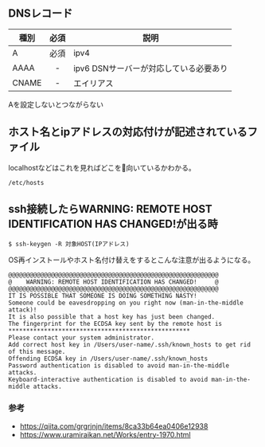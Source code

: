 ## DNSレコード
| 種別 | 必須 | 説明 |
|---|:-:|---|
| A | 必須 | ipv4 |
| AAAA | - | ipv6 DSNサーバーが対応している必要あり |
| CNAME | - | エイリアス |

Aを設定しないとつながらない

## ホスト名とipアドレスの対応付けが記述されているファイル
localhostなどはこれを見ればどこを向いているかわかる。

`/etc/hosts`


## ssh接続したらWARNING: REMOTE HOST IDENTIFICATION HAS CHANGED!が出る時
```
$ ssh-keygen -R 対象HOST(IPアドレス)
```

OS再インストールやホスト名付け替えをするとこんな注意が出るようになる。

```
@@@@@@@@@@@@@@@@@@@@@@@@@@@@@@@@@@@@@@@@@@@@@@@@@@@@@@@@@@@
@    WARNING: REMOTE HOST IDENTIFICATION HAS CHANGED!     @
@@@@@@@@@@@@@@@@@@@@@@@@@@@@@@@@@@@@@@@@@@@@@@@@@@@@@@@@@@@
IT IS POSSIBLE THAT SOMEONE IS DOING SOMETHING NASTY!
Someone could be eavesdropping on you right now (man-in-the-middle attack)!
It is also possible that a host key has just been changed.
The fingerprint for the ECDSA key sent by the remote host is
***************************************************
Please contact your system administrator.
Add correct host key in /Users/user-name/.ssh/known_hosts to get rid of this message.
Offending ECDSA key in /Users/user-name/.ssh/known_hosts
Password authentication is disabled to avoid man-in-the-middle attacks.
Keyboard-interactive authentication is disabled to avoid man-in-the-middle attacks.
```

### 参考
- https://qiita.com/grgrjnjn/items/8ca33b64ea0406e12938
- https://www.uramiraikan.net/Works/entry-1970.html
